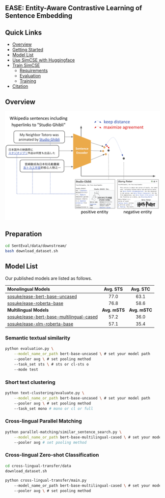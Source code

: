 ## EASE: Entity-Aware Contrastive Learning of Sentence Embedding

## Quick Links

  - [Overview](#overview)
  - [Getting Started](#getting-started)
  - [Model List](#model-list)
  - [Use SimCSE with Huggingface](#use-simcse-with-huggingface)
  - [Train SimCSE](#train-simcse)
    - [Requirements](#requirements)
    - [Evaluation](#evaluation)
    - [Training](#training)
  - [Citation](#citation)

## Overview 

![](figure/ease.png)

## Preparation

<!-- TODO wiki2vecの追加 -->

```bash
cd SentEval/data/downstream/
bash download_dataset.sh
```

## Model List

Our published models are listed as follows.



|              **Monolingual Models**             | **Avg. STS** | **Avg. STC** |
|:-------------------------------|:--------:|:--------:|
|  [sosuke/ease-bert-base-uncased](https://huggingface.co/sosuke/ease-bert-base-uncased) |   77.0 |  63.1    |
| [sosuke/ease-roberta-base](https://huggingface.co/sosuke/ease-roberta-base) |  76.8 |  58.6   |
|              **Multilingual Models**              | **Avg. mSTS** | **Avg. mSTC** |
|  [sosuke/ease-bert-base-multilingual-cased](https://huggingface.co/princeton-nlp/sup-simcse-bert-large-uncased)  |   57.2  | 36.0 |
|     [sosuke/ease-xlm-roberta-base](https://huggingface.co/sosuke/ease-xlm-roberta-base)     |   57.1 | 35.4 |

### Semantic textual similarity

```bash
python evaluation.py \
    --model_name_or_path bert-base-uncased \ # set your model path
    --pooler avg \ # set pooling method
    --task_set sts \ # sts or cl-sts o
    --mode test
```

### Short text clustering

```bash
python text-clustering/evaluate.py \
    --model_name_or_path bert-base-uncased \ # set your model path
    --pooler avg \ # set pooling method
    --task_set mono # mono or cl or full
```

### Cross-lingual Parallel Matching

```bash
python parallel-matching/similar_sentence_search.py \
    --model_name_or_path bert-base-multilingual-cased \ # set your model path
    --pooler avg # set pooling method
```

### Cross-lingual Zero-shot Classification

```bash
cd cross-lingual-transfer/data
download_dataset.sh
```

```bash
python cross-lingual-transfer/main.py
    --model_name_or_path bert-base-multilingual-cased \ # set your model path
    --pooler avg \ # set pooling method
```
